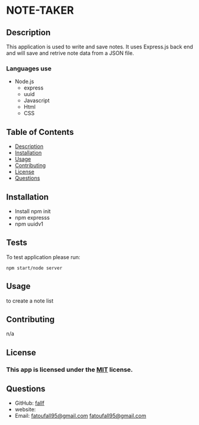 # NOTE-TAKER

## Description

This application is used to write and save notes. It uses Express.js back end and will save and retrive note data from a JSON file.

### Languages use

- Node.js
  - express
  - uuid
  - Javascript
  - Html
  - CSS

## Table of Contents

- [Description](#description)
- [Installation](#installation)
- [Usage](#usage)
- [Contributing](#contributing)
- [License](#license)
- [Questions](#questions)

## Installation

- Install npm init
- npm expresss
- npm uuidv1

## Tests

To test application please run:

    npm start/node server

## Usage

to create a note list

## Contributing

n/a

## License

### This app is licensed under the [MIT](https://opensource.org/licenses/MIT) license.

## Questions

- GitHub: [fallf](https://github.com/fallf)
- website:
- Email: fatoufall95@gmail.com
  [fatoufall95@gmail.com](mailto:fatoufall95@gmail.com)
